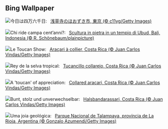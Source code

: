 ## Bing Wallpaper
![](https://www.bing.com/th?id=OHR.Lanternplant2024_JA-JP2260534010_UHD.jpg&w=1000)今日は四万六千日:&nbsp;&ensp;[浅草寺のほおずき市, 東京 (© c11yg/Getty Images)](https://www.bing.com/th?id=OHR.Lanternplant2024_JA-JP2260534010_UHD.jpg)
<br><br/>
![](https://www.bing.com/th?id=OHR.UbudBali_IT-IT6720560821_UHD.jpg&w=1000)Chi ride campa cent’anni?:&nbsp;&ensp;[Scultura in pietra in un tempio di Ubud, Bali, Indonesia (© R. Schönebaum/plainpicture)](https://www.bing.com/th?id=OHR.UbudBali_IT-IT6720560821_UHD.jpg)
<br><br/>
![](https://www.bing.com/th?id=OHR.CollaredAracari_FR-FR3432712660_UHD.jpg&w=1000)Le Toucan Show:&nbsp;&ensp;[Araçari à collier, Costa Rica (© Juan Carlos Vindas/Getty Images)](https://www.bing.com/th?id=OHR.CollaredAracari_FR-FR3432712660_UHD.jpg)
<br><br/>
![](https://www.bing.com/th?id=OHR.CollaredAracari_ES-ES2235219577_UHD.jpg&w=1000)Rey de la selva tropical:&nbsp;&ensp;[Tucancillo collarejo, Costa Rica (© Juan Carlos Vindas/Getty Images)](https://www.bing.com/th?id=OHR.CollaredAracari_ES-ES2235219577_UHD.jpg)
<br><br/>
![](https://www.bing.com/th?id=OHR.CollaredAracari_EN-GB7730593943_UHD.jpg&w=1000)A 'toucan' of appreciation:&nbsp;&ensp;[Collared aracari, Costa Rica (© Juan Carlos Vindas/Getty Images)](https://www.bing.com/th?id=OHR.CollaredAracari_EN-GB7730593943_UHD.jpg)
<br><br/>
![](https://www.bing.com/th?id=OHR.CollaredAracari_DE-DE4220062788_UHD.jpg&w=1000)Bunt, stolz und unverwechselbar:&nbsp;&ensp;[Halsbandarassari, Costa Rica (© Juan Carlos Vindas/Getty Images)](https://www.bing.com/th?id=OHR.CollaredAracari_DE-DE4220062788_UHD.jpg)
<br><br/>
![](https://www.bing.com/th?id=OHR.TalampayaNP_PT-BR9006778184_UHD.jpg&w=1000)Uma joia geológica:&nbsp;&ensp;[Parque Nacional de Talampaya, província de La Rioja, Argentina (© Gonzalo Azumendi/Getty Images)](https://www.bing.com/th?id=OHR.TalampayaNP_PT-BR9006778184_UHD.jpg)
<br><br/>
